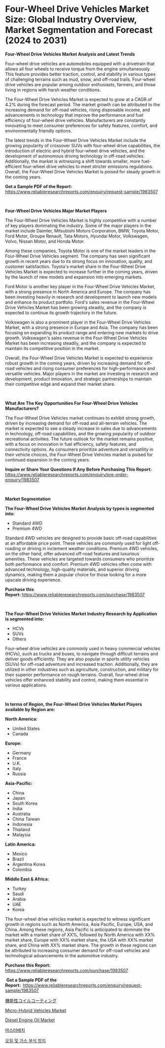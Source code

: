 <p><h1>Four-Wheel Drive Vehicles Market Size: Global Industry Overview, Market Segmentation and Forecast (2024 to 2031)</h1></p><p><strong>Four-Wheel Drive Vehicles Market Analysis and Latest Trends</strong></p>
<p><p>Four-wheel drive vehicles are automobiles equipped with a drivetrain that allows all four wheels to receive torque from the engine simultaneously. This feature provides better traction, control, and stability in various types of challenging terrains such as mud, snow, and off-road trails. Four-wheel drive vehicles are popular among outdoor enthusiasts, farmers, and those living in regions with harsh weather conditions.</p><p>The Four-Wheel Drive Vehicles Market is expected to grow at a CAGR of 4.2% during the forecast period. The market growth can be attributed to the increasing demand for off-road vehicles, rising disposable income, and advancements in technology that improve the performance and fuel efficiency of four-wheel drive vehicles. Manufacturers are constantly innovating to meet consumer preferences for safety features, comfort, and environmentally friendly options.</p><p>The latest trends in the Four-Wheel Drive Vehicles Market include the growing popularity of crossover SUVs with four-wheel drive capabilities, the introduction of electric and hybrid four-wheel drive vehicles, and the development of autonomous driving technology in off-road vehicles. Additionally, the market is witnessing a shift towards smaller, more fuel-efficient four-wheel drive vehicles to meet stricter emissions regulations. Overall, the Four-Wheel Drive Vehicles Market is poised for steady growth in the coming years.</p></p>
<p><strong>Get a Sample PDF of the Report:&nbsp;</strong> <a href="https://www.reliableresearchreports.com/enquiry/request-sample/1983507">https://www.reliableresearchreports.com/enquiry/request-sample/1983507</a></p>
<p>&nbsp;</p>
<p><strong>Four-Wheel Drive Vehicles Major Market Players</strong></p>
<p><p>The Four-Wheel Drive Vehicles Market is highly competitive with a number of key players dominating the industry. Some of the major players in the market include Daimler, Mitsubishi Motors Corporation, BMW, Toyota Motor, Ford Motor, Groupe Renault, Tata Motors, Hyundai Motor, Volkswagen, Volvo, Nissan Motor, and Honda Motor.</p><p>Among these companies, Toyota Motor is one of the market leaders in the Four-Wheel Drive Vehicles segment. The company has seen significant growth in recent years due to its strong focus on innovation, quality, and customer satisfaction. Toyota's market share in the Four-Wheel Drive Vehicles Market is expected to increase further in the coming years, driven by the launch of new models and expansion into emerging markets.</p><p>Ford Motor is another key player in the Four-Wheel Drive Vehicles Market, with a strong presence in North America and Europe. The company has been investing heavily in research and development to launch new models and enhance its product portfolio. Ford's sales revenue in the Four-Wheel Drive Vehicles Market has been growing steadily, and the company is expected to continue its growth trajectory in the future.</p><p>Volkswagen is also a prominent player in the Four-Wheel Drive Vehicles Market, with a strong presence in Europe and Asia. The company has been focusing on expanding its product range and entering new markets to drive growth. Volkswagen's sales revenue in the Four-Wheel Drive Vehicles Market has been increasing steadily, and the company is expected to maintain its competitive position in the market.</p><p>Overall, the Four-Wheel Drive Vehicles Market is expected to experience robust growth in the coming years, driven by increasing demand for off-road vehicles and rising consumer preferences for high-performance and versatile vehicles. Major players in the market are investing in research and development, product innovation, and strategic partnerships to maintain their competitive edge and expand their market share.</p></p>
<p>&nbsp;</p>
<p><strong>What Are The Key Opportunities For Four-Wheel Drive Vehicles Manufacturers?</strong></p>
<p><p>The Four-Wheel Drive Vehicles market continues to exhibit strong growth, driven by increasing demand for off-road and all-terrain vehicles. The market is expected to see a steady increase in sales due to advancements in technology, off-road capabilities, and the growing popularity of outdoor recreational activities. The future outlook for the market remains positive, with a focus on innovation in fuel efficiency, safety features, and connectivity options. As consumers prioritize adventure and versatility in their vehicle choices, the Four-Wheel Drive Vehicles market is poised for continued expansion in the coming years.</p></p>
<p><strong>Inquire or Share Your Questions If Any Before Purchasing This Report:</strong> <a href="https://www.reliableresearchreports.com/enquiry/pre-order-enquiry/1983507">https://www.reliableresearchreports.com/enquiry/pre-order-enquiry/1983507</a></p>
<p>&nbsp;</p>
<p><strong>Market Segmentation</strong></p>
<p><strong>The Four-Wheel Drive Vehicles Market Analysis by types is segmented into:</strong></p>
<p><ul><li>Standard 4WD</li><li>Premium 4WD</li></ul></p>
<p><p>Standard 4WD vehicles are designed to provide basic off-road capabilities at an affordable price point. These vehicles are commonly used for light off-roading or driving in inclement weather conditions. Premium 4WD vehicles, on the other hand, offer advanced off-road features and luxurious amenities. These vehicles are targeted towards consumers who prioritize both performance and comfort. Premium 4WD vehicles often come with advanced technology, high-quality materials, and superior driving dynamics, making them a popular choice for those looking for a more upscale driving experience.</p></p>
<p><strong>Purchase this Report:&nbsp;</strong><a href="https://www.reliableresearchreports.com/purchase/1983507">https://www.reliableresearchreports.com/purchase/1983507</a></p>
<p>&nbsp;</p>
<p><strong>The Four-Wheel Drive Vehicles Market Industry Research by Application is segmented into:</strong></p>
<p><ul><li>HCVs</li><li>SUVs</li><li>Others</li></ul></p>
<p><p>Four-wheel drive vehicles are commonly used in heavy commercial vehicles (HCVs), such as trucks and buses, to navigate through difficult terrains and deliver goods efficiently. They are also popular in sports utility vehicles (SUVs) for off-road adventure and increased traction. Additionally, they are utilized in other industries such as agriculture, construction, and military for their superior performance on rough terrains. Overall, four-wheel drive vehicles offer enhanced stability and control, making them essential in various applications.</p></p>
<p>&nbsp;</p>
<p><strong>In terms of Region, the Four-Wheel Drive Vehicles Market Players available by Region are:</strong></p>
<p>
    <p> <strong> North America: </strong>
        <ul>
            <li>United States</li>
            <li>Canada</li>
        </ul>
        </p> 
    <p> <strong> Europe: </strong>
        <ul>
            <li>Germany</li>
            <li>France</li>
            <li>U.K.</li>
            <li>Italy</li>
            <li>Russia</li>
        </ul>
        </p> 
    <p> <strong> Asia-Pacific: </strong>
        <ul>
            <li>China</li>
            <li>Japan</li>
            <li>South Korea</li>
            <li>India</li>
            <li>Australia</li>
            <li>China Taiwan</li>
            <li>Indonesia</li>
            <li>Thailand</li>
            <li>Malaysia</li>
        </ul>
        </p> 
    <p> <strong> Latin America: </strong>
        <ul>
            <li>Mexico</li>
            <li>Brazil</li>
            <li>Argentina Korea</li>
            <li>Colombia</li>
        </ul>
        </p> 
    <p> <strong> Middle East & Africa: </strong>
        <ul>
            <li>Turkey</li>
            <li>Saudi</li>
            <li>Arabia</li>
            <li>UAE</li>
            <li>Korea</li>
        </ul>
    </p>
    </p>
<p><p>The four-wheel drive vehicles market is expected to witness significant growth in regions such as North America, Asia Pacific, Europe, USA, and China. Among these regions, Asia Pacific is anticipated to dominate the market with a market share of XX%, followed by North America with XX% market share, Europe with XX% market share, the USA with XX% market share, and China with XX% market share. The growth in these regions can be attributed to increasing consumer demand for off-road vehicles and technological advancements in the automotive industry.</p></p>
<p><strong>Purchase this Report: </strong><a href="https://www.reliableresearchreports.com/purchase/1983507">https://www.reliableresearchreports.com/purchase/1983507</a></p>
<p>&nbsp;<strong>Get a Sample PDF of the Report:&nbsp;&nbsp;</strong><a href="https://www.reliableresearchreports.com/enquiry/request-sample/1983507">https://www.reliableresearchreports.com/enquiry/request-sample/1983507</a></p>
<p><strong></strong></p>
<p><p><a href="https://github.com/bucuel854722/Market-Research-Report-List-1/blob/main/7069774189186.md">機能性コイルコーティング</a></p><p><a href="https://github.com/Airanohannonzb68e5pb53oc1/Market-Research-Report-List-1/blob/main/micro-hybrid-vehicles-market.md">Micro-Hybrid Vehicles Market</a></p><p><a href="https://issuu.com/reportprime-2/docs/diesel-engine-oil-market-size-2030.pptx">Diesel Engine Oil Market</a></p><p><a href="https://github.com/khytkeqagplkzqvh/Market-Research-Report-List-1/blob/main/9499016189091.md">마스터배치</a></p><p><a href="https://github.com/bvubpqd5241630/Market-Research-Report-List-1/blob/main/3713600189090.md">오일 및 가스 부식 방지</a></p></p>